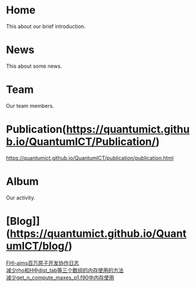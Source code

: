 # Home
This about our brief introduction.

# News
This about some news.

# Team
Our team members.

# Publication(https://quantumict.github.io/QuantumICT/Publication/)
https://quantumict.github.io/QuantumICT/publication/publication.html

# Album
Our activity.

# [Blog]](https://quantumict.github.io/QuantumICT/blog/)
[FHI-aims百万原子开发协作日志](https://quantumict.github.io/QuantumICT/blog/fhi-aims_million_atoms_dev)  
[减少rho和H中dist_tab等三个数组的内存使用的方法](https://quantumict.github.io/QuantumICT/blog/reduce_the_memory_usage_of_dist_tab)  
[减少get_n_compute_maxes_p1.f90中内存使用](https://quantumict.github.io/QuantumICT/blog/reduce_get_n_compute_maxes_p1.f90_memory)

